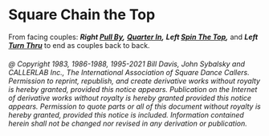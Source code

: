 
# Square Chain the Top

From facing couples:
***Right [Pull By](../b1/pull_by.md),***
***[Quarter In](../a1/quarter_in.md),***
***Left [Spin The Top](../ms/spin_the_top.md),***
and ***Left [Turn Thru](../ms/turn_thru.md)***
to end as couples back to back.

###### @ Copyright 1983, 1986-1988, 1995-2021 Bill Davis, John Sybalsky and CALLERLAB Inc., The International Association of Square Dance Callers. Permission to reprint, republish, and create derivative works without royalty is hereby granted, provided this notice appears. Publication on the Internet of derivative works without royalty is hereby granted provided this notice appears. Permission to quote parts or all of this document without royalty is hereby granted, provided this notice is included. Information contained herein shall not be changed nor revised in any derivation or publication.

